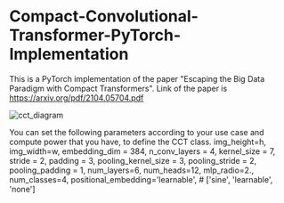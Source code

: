 # Compact-Convolutional-Transformer-PyTorch-Implementation
This is a PyTorch implementation of the paper "Escaping the Big Data Paradigm with Compact Transformers". Link of the paper is https://arxiv.org/pdf/2104.05704.pdf



![cct_diagram](https://user-images.githubusercontent.com/53788836/178954043-982728b0-f99f-431e-9ae9-016446282ae2.png)

You can set the following parameters according to your use case and compute power that you have, to define the CCT class. 
img_height=h,
img_width=w,
embedding_dim = 384,
n_conv_layers = 4,
kernel_size = 7,
stride = 2,
padding = 3,
pooling_kernel_size = 3,
pooling_stride = 2,
pooling_padding = 1,
num_layers=6,
num_heads=12,
mlp_radio=2.,
num_classes=4,
positional_embedding='learnable', # ['sine', 'learnable', 'none']
